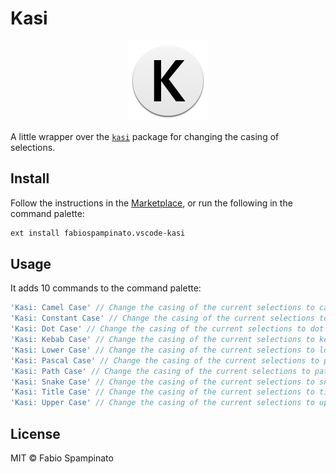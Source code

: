 # Kasi

<p align="center">
  <img src="https://raw.githubusercontent.com/fabiospampinato/vscode-kasi/master/resources/logo.png" width="128" alt="Logo">
</p>

A little wrapper over the [`kasi`](https://github.com/fabiospampinato/kasi) package for changing the casing of selections.

## Install

Follow the instructions in the [Marketplace](https://marketplace.visualstudio.com/items?itemName=fabiospampinato.vscode-kasi), or run the following in the command palette:

```sh
ext install fabiospampinato.vscode-kasi
```

## Usage

It adds 10 commands to the command palette:

```js
'Kasi: Camel Case' // Change the casing of the current selections to camel case
'Kasi: Constant Case' // Change the casing of the current selections to constant case
'Kasi: Dot Case' // Change the casing of the current selections to dot case
'Kasi: Kebab Case' // Change the casing of the current selections to kebab case
'Kasi: Lower Case' // Change the casing of the current selections to lower case
'Kasi: Pascal Case' // Change the casing of the current selections to pascal case
'Kasi: Path Case' // Change the casing of the current selections to path case
'Kasi: Snake Case' // Change the casing of the current selections to snake case
'Kasi: Title Case' // Change the casing of the current selections to title case
'Kasi: Upper Case' // Change the casing of the current selections to upper case
```

## License

MIT © Fabio Spampinato
